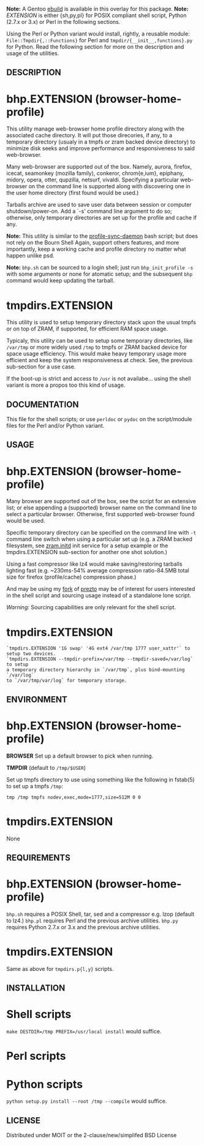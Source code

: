 **Note:** A Gentoo [ebuild](1) is available in this overlay for this package.
**Note:** *EXTENSION* is either {sh,py,pl} for POSIX compliant shell script,
Python (2.7.x or 3.x) or Perl in the following sections.

Using the Perl or Python variant would install, rightly, a reusable module:
`File::Tmpdir{,::Functions}` for Perl and `tmpdir/{__init__,functions}.py` for Python.
Read the following section for more on the description and usage of the utilities.

DESCRIPTION
-----------

# bhp.EXTENSION (browser-home-profile)

This utility manage web-browser home profile directory along with the associated
cache directory. It will put those direcories, if any, to a temporary directory
(usualy in a tmpfs or zram backed device directory) to minimize disk seeks and 
improve performance and responsiveness to said web-browser.

Many web-browser are supported out of the box. Namely, aurora, firefox, icecat,
seamonkey (mozilla family), conkeror, chrom{e,ium}, epiphany, midory, opera, otter,
qupzilla, netsurf, vivaldi. Specifying a particular web-browser on the command
line is supported along with discovering one in the user home directory (first
found would be used.)

Tarballs archive are used to save user data between session or computer
shutdown/power-on. Add a `-s' command line argument to do so; otherwise,
only temporary directories are set up for the profile and cache if any.

**Note:** This utility is similar to the [profile-sync-daemon](https://github.com/graysky2/profile-sync-daemon)
bash script; but does not rely on the Bourn Shell Again, support others features,
and more importantly, keep a working cache and profile directory no matter what
happen unlike psd.

**Note:** `bhp.sh` can be sourced to a login shell; just run `bhp_init_profile -s`
with some arguments or none for atomatic setup; and the subsequent `bhp` command
would keep updating the tarball.

# tmpdirs.EXTENSION

This utility is used to setup temporary directory stack upon the usual tmpfs
or on top of ZRAM, if supported, for efficient RAM space usage.

Typicaly, this utility can be used to setup some temporary directories, like
`/var/tmp` or more widely used `/tmp` to tmpfs or ZRAM backed device for space
usage efficiency. This would make heavy temporary usage more efficient and keep
the system responsiveness at check. See, the previous sub-section for a use case.

If the boot-up is strict and access to `/usr` is not availabe... using the shell
variant is more a propos too this kind of usage.

DOCUMENTATION
-------------

This file for the shell scripts; or use `perldoc` or `pydoc` on the script/module
files for the Perl and/or Python variant.

USAGE
-----

# bhp.EXTENSION (browser-home-profile)

Many browser are supported out of the box, see the script for an extensive list;
or else appending a (supported) browser name on the command line to select a
particular browser. Otherwise, first supported web-browser found would be used.

Specific temporary directory can be specified on the command line with `-t`
command line switch when using a particular set up (e.g. a ZRAM backed filesystem,
see [zram.initd](2) init service for a setup example or the tmpdirs.EXTENSION
sub-section for another one shot solution.)

Using a fast compressor like lz4 would make saving/restoring tarballs lighting
fast (e.g. ~230ms-54% average compression ratio-84.5MB total size for firefox
(profile/cache) compression phase.)

And may be using my [fork](3) of [prezto](4) may be of interest for users
interested in the shell script and sourcing usage instead of a standalone
lone script.

*Warning:* Sourcing capabilities are only relevant for the shell script.

# tmpdirs.EXTENSION

    `tmpdirs.EXTENSION '1G swap' '4G ext4 /var/tmp 1777 user_xattr'` to setup two devices.
	`tmpdirs.EXTENSION --tmpdir-prefix=/var/tmp --tmpdir-saved=/var/log` to setup
	a temporary directory hierarchy in `/var/tmp`, plus bind-mounting `/var/log`
	to `/var/tmp/var/log` for temporary storage.

ENVIRONMENT
-----------

# bhp.EXTENSION (browser-home-profile)

**BROWSER**
Set up a default browser to pick when running.

**TMPDIR** (default to `/tmp/$USER`)

Set up tmpfs directory to use using something like the following in
fstab(5) to set up a tmpfs `/tmp`:

	tmp /tmp tmpfs nodev,exec,mode=1777,size=512M 0 0

# tmpdirs.EXTENSION

None

REQUIREMENTS
------------

# bhp.EXTENSION (browser-home-profile)

`bhp.sh` requires a POSIX Shell, tar, sed and a compressor e.g. lzop (default to lz4.)
`bhp.pl` requires Perl and the previous archive utilities.
`bhp.py` requires Python 2.7.x or 3.x and the previous archive utilities.

# tmpdirs.EXTENSION

Same as above for `tmpdirs.p{l,y}` scripts.

INSTALLATION
------------

# Shell scripts

`make DESTDIR=/tmp PREFIX=/usr/local install` would suffice.

# Perl scripts

# Python scripts

`python setup.py install --root /tmp --compile` would suffice.

LICENSE
-------

Distributed under MOIT or the 2-clause/new/simplifed BSD License

[1]: https://github.com/tokiclover/bar-overlay
[2]: https://github.com/tokiclover/mkinitramfs-ll/tree/master/svc
[3]: https://github.com/tokiclover/prezto
[4]: https://github.com/sorin-ionescu/prezto

